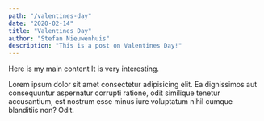 ```yaml
---
path: "/valentines-day"
date: "2020-02-14"
title: "Valentines Day"
author: "Stefan Nieuwenhuis"
description: "This is a post on Valentines Day!"
---
```


Here is my main content
It is very interesting.

Lorem ipsum dolor sit amet consectetur adipisicing elit. Ea dignissimos
aut consequuntur aspernatur corrupti ratione, odit similique tenetur
accusantium, est nostrum esse minus iure voluptatum nihil cumque
blanditiis non? Odit.
